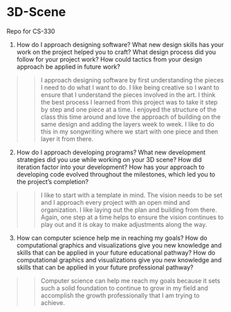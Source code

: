 # 3D-Scene
Repo for CS-330 

1. How do I approach designing software?
What new design skills has your work on the project helped you to craft?
What design process did you follow for your project work?
How could tactics from your design approach be applied in future work?
>> I approach designing software by first understanding the pieces I need to do what I want to do. I like being creative so I want to ensure that I understand the pieces involved in the art. I think the best process I learned from this project was to take it step by step and one piece at a time. I enjoyed the structure of the class this time around and love the approach of building on the same design and adding the layers week to week. I like to do this in my songwriting where we start with one piece and then layer it from there. 

2. How do I approach developing programs?
What new development strategies did you use while working on your 3D scene?
How did iteration factor into your development?
How has your approach to developing code evolved throughout the milestones, which led you to the project’s completion?
>> I like to start with a template in mind. The vision needs to be set and I approach every project with an open mind and organization. I like laying out the plan and building from there. Again, one step at a time helps to ensure the vision continues to play out and it is okay to make adjustments along the way. 

3. How can computer science help me in reaching my goals?
How do computational graphics and visualizations give you new knowledge and skills that can be applied in your future educational pathway?
How do computational graphics and visualizations give you new knowledge and skills that can be applied in your future professional pathway?
>> Computer science can help me reach my goals because it sets such a solid foundation to continue to grow in my field and accomplish the growth professionally that I am trying to achieve. 
